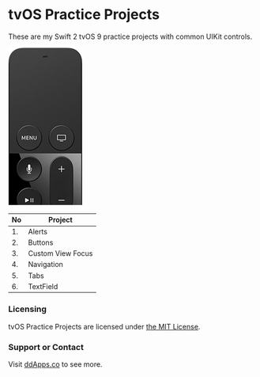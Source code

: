 # tvOS Practice Projects
These are my Swift 2 tvOS 9 practice projects with common UIKit controls.

![](https://github.com/duliodenis/tvOS-practice/blob/master/art/remote.png)

No  | Project
------------- | -------------
1. | Alerts
2. | Buttons
3. | Custom View Focus
4. | Navigation
5. | Tabs
6. | TextField

### Licensing
tvOS Practice Projects are licensed under [the MIT License](https://github.com/duliodenis/tvOS-practice/blob/master/LICENSE).

### Support or Contact
Visit [ddApps.co](http://ddapps.co) to see more.